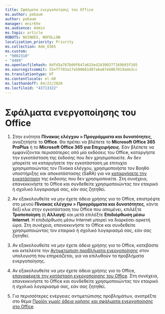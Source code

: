 ```yaml
---
title: Σφάλματα ενεργοποίησης του Office
ms.author: pebaum
author: pebaum
manager: mnirkhe
ms.audience: Admin
ms.topic: article
ROBOTS: NOINDEX, NOFOLLOW
localization_priority: Priority
ms.collection: Adm_O365
ms.custom:
- "9002310"
- "4489"
ms.openlocfilehash: 6dfd3a767b09f647a615ed24300377169b93f105
ms.sourcegitcommit: 55eff703a17e500681d8fa6a87eb067019ade3cc
ms.translationtype: HT
ms.contentlocale: el-GR
ms.lasthandoff: 04/22/2020
ms.locfileid: "43713322"
---
```

# <a name="office-activation-errors"></a>Σφάλματα ενεργοποίησης του Office

1. Στην ενότητα **Πίνακας ελέγχου > Προγράμματα και δυνατότητες**, αναζητήστε το **Office**. Θα πρέπει να βλέπετε το **Microsoft Office 365 ProPlus** ή το **Microsoft Office 365 για Επιχειρήσεις**. Εάν βλέπετε να εμφανίζονται περισσότερες από μία εκδόσεις του Office, καταργήστε την εγκατάσταση της έκδοσης που δεν χρησιμοποιείτε. Αν δεν μπορείτε να καταργήσετε την εγκατάσταση με επιτυχία χρησιμοποιώντας τον Πίνακα ελέγχου, χρησιμοποιήστε τον Βοηθό υποστήριξης και αποκατάστασης (SaRA) για να [καταργήσετε την εγκατάσταση](https://aka.ms/SARA-OfficeUninstall-Alchemy) της έκδοσης που δεν χρησιμοποιείτε. Στη συνέχεια, επανεκκινήστε το Office και συνδεθείτε χρησιμοποιώντας τον εταιρικό ή σχολικό λογαριασμό σας, εάν σας ζητηθεί. 

2. Αν εξακολουθείτε να μην έχετε άδεια χρήσης για το Office, επιστρέψτε στο μενού **Πίνακας ελέγχου > Προγράμματα και δυνατότητες**, κάντε δεξί κλικ στην εγκατάσταση του Office που απομένει, επιλέξτε **Τροποποίηση** (ή **Αλλαγή**) και μετά επιλέξτε **Επιδιόρθωση μέσω Internet**. Η επιδιόρθωση μέσω Internet μπορεί να διαρκέσει αρκετή ώρα. Στη συνέχεια, επανεκκινήστε το Office και συνδεθείτε χρησιμοποιώντας τον εταιρικό ή σχολικό λογαριασμό σας, εάν σας ζητηθεί. 

3. Αν εξακολουθείτε να μην έχετε άδεια χρήσης για το Office, κατεβάστε και εκτελέστε την [Αντιμετώπιση προβλήματα ενεργοποίησης](https://aka.ms/SARA-OfficeActivation-Alchemy) στον υπολογιστή που επηρεάζεται, για να επιλυθούν τα προβλήματα ενεργοποίησης. 

4. Αν εξακολουθείτε να μην έχετε άδεια χρήσης για το Office, [επαναφέρετε την κατάσταση ενεργοποίησης του Office](https://docs.microsoft.com/office365/troubleshoot/activation/reset-office-365-proplus-activation-state). Στη συνέχεια, επανεκκινήστε το Office και συνδεθείτε χρησιμοποιώντας τον εταιρικό ή σχολικό λογαριασμό σας, εάν σας ζητηθεί.  

5. Για περισσότερες ενέργειες αντιμετώπισης προβλημάτων, ανατρέξτε στο θέμα [Προϊόν χωρίς άδεια χρήσης και σφάλματα ενεργοποίησης στο Office](https://support.office.com/article/unlicensed-product-and-activation-errors-in-office-0d23d3c0-c19c-4b2f-9845-5344fedc4380).
